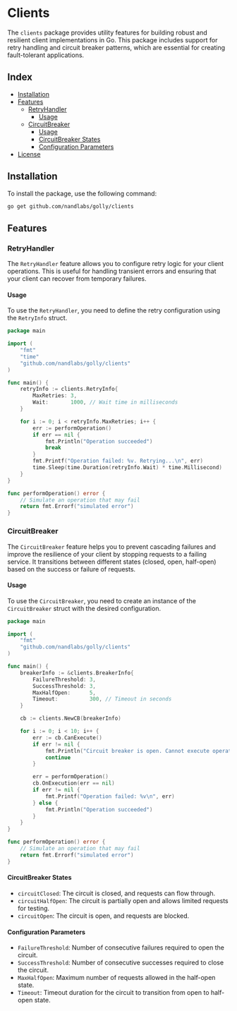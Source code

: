 # Clients

The `clients` package provides utility features for building robust and resilient client implementations in Go. This package includes support for retry handling and circuit breaker patterns, which are essential for creating fault-tolerant applications.

## Index

- [Installation](#installation)
- [Features](#features)
  - [RetryHandler](#retryhandler)
    - [Usage](#usage)
  - [CircuitBreaker](#circuitbreaker)
    - [Usage](#usage-1)
    - [CircuitBreaker States](#circuitbreaker-states)
    - [Configuration Parameters](#configuration-parameters)
- [License](#license)

## Installation

To install the package, use the following command:

```sh
go get github.com/nandlabs/golly/clients
```

## Features

### RetryHandler

The `RetryHandler` feature allows you to configure retry logic for your client operations. This is useful for handling transient errors and ensuring that your client can recover from temporary failures.

#### Usage

To use the `RetryHandler`, you need to define the retry configuration using the `RetryInfo` struct.

```go
package main

import (
    "fmt"
    "time"
    "github.com/nandlabs/golly/clients"
)

func main() {
    retryInfo := clients.RetryInfo{
        MaxRetries: 3,
        Wait:       1000, // Wait time in milliseconds
    }

    for i := 0; i < retryInfo.MaxRetries; i++ {
        err := performOperation()
        if err == nil {
            fmt.Println("Operation succeeded")
            break
        }
        fmt.Printf("Operation failed: %v. Retrying...\n", err)
        time.Sleep(time.Duration(retryInfo.Wait) * time.Millisecond)
    }
}

func performOperation() error {
    // Simulate an operation that may fail
    return fmt.Errorf("simulated error")
}
```

### CircuitBreaker

The `CircuitBreaker` feature helps you to prevent cascading failures and improve the resilience of your client by stopping requests to a failing service. It transitions between different states (closed, open, half-open) based on the success or failure of requests.

#### Usage

To use the `CircuitBreaker`, you need to create an instance of the `CircuitBreaker` struct with the desired configuration.

```go
package main

import (
    "fmt"
    "github.com/nandlabs/golly/clients"
)

func main() {
    breakerInfo := &clients.BreakerInfo{
        FailureThreshold: 3,
        SuccessThreshold: 3,
        MaxHalfOpen:      5,
        Timeout:          300, // Timeout in seconds
    }

    cb := clients.NewCB(breakerInfo)

    for i := 0; i < 10; i++ {
        err := cb.CanExecute()
        if err != nil {
            fmt.Println("Circuit breaker is open. Cannot execute operation.")
            continue
        }

        err = performOperation()
        cb.OnExecution(err == nil)
        if err != nil {
            fmt.Printf("Operation failed: %v\n", err)
        } else {
            fmt.Println("Operation succeeded")
        }
    }
}

func performOperation() error {
    // Simulate an operation that may fail
    return fmt.Errorf("simulated error")
}
```

#### CircuitBreaker States

- `circuitClosed`: The circuit is closed, and requests can flow through.
- `circuitHalfOpen`: The circuit is partially open and allows limited requests for testing.
- `circuitOpen`: The circuit is open, and requests are blocked.

#### Configuration Parameters

- `FailureThreshold`: Number of consecutive failures required to open the circuit.
- `SuccessThreshold`: Number of consecutive successes required to close the circuit.
- `MaxHalfOpen`: Maximum number of requests allowed in the half-open state.
- `Timeout`: Timeout duration for the circuit to transition from open to half-open state.
